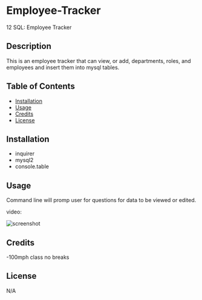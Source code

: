 # Employee-Tracker
12 SQL: Employee Tracker

## Description

This is an employee tracker that can view, or add, departments, roles, and employees and insert them into mysql tables.

## Table of Contents

- [Installation](#installation)
- [Usage](#usage)
- [Credits](#credits)
- [License](#license)

## Installation

- inquirer
- mysql2
- console.table

## Usage

Command line will promp user for questions for data to be viewed or edited.

video: 

![screenshot](./images/screenshot.png)

## Credits

-100mph class no breaks

## License

N/A